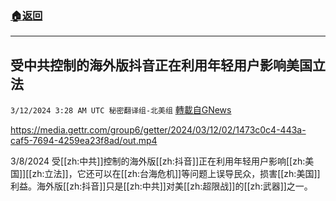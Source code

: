 ###  [:house:返回](README.md)
---


## 受中共控制的海外版抖音正在利用年轻用户影响美国立法
`3/12/2024 3:28 AM UTC 秘密翻译组-北美组` [轉載自GNews](https://gnews.org/articles/2386033)


https://media.gettr.com/group6/getter/2024/03/12/02/1473c0c4-443a-caf5-7694-4259ea23f8ad/out.mp4

3/8/2024 受[[zh:中共]]控制的海外版[[zh:抖音]]正在利用年轻用户影响[[zh:美国]][[zh:立法]]，它还可以在[[zh:台海危机]]等问题上误导民众，损害[[zh:美国]]利益。海外版[[zh:抖音]]只是[[zh:中共]]对美[[zh:超限战]]的[[zh:武器]]之一。
